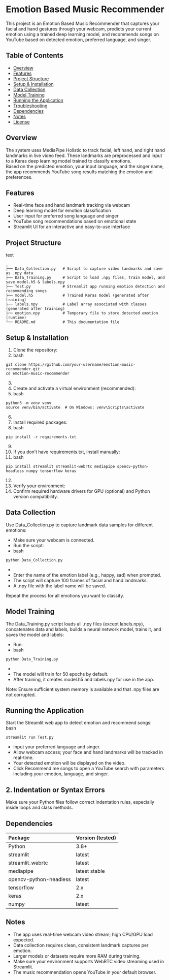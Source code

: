 # **Emotion Based Music Recommender**

This project is an Emotion Based Music Recommender that captures your facial and hand gestures through your webcam, predicts your current emotion using a trained deep learning model, and recommends songs on YouTube based on detected emotion, preferred language, and singer.

## **Table of Contents**

* [Overview](https://www.perplexity.ai/search/import-streamlit-as-st-from-st-RM0IFgqQSQu70Iip6Jv1Bg#overview)  
* [Features](https://www.perplexity.ai/search/import-streamlit-as-st-from-st-RM0IFgqQSQu70Iip6Jv1Bg#features)  
* [Project Structure](https://www.perplexity.ai/search/import-streamlit-as-st-from-st-RM0IFgqQSQu70Iip6Jv1Bg#project-structure)  
* [Setup & Installation](https://www.perplexity.ai/search/import-streamlit-as-st-from-st-RM0IFgqQSQu70Iip6Jv1Bg#setup--installation)  
* [Data Collection](https://www.perplexity.ai/search/import-streamlit-as-st-from-st-RM0IFgqQSQu70Iip6Jv1Bg#data-collection)  
* [Model Training](https://www.perplexity.ai/search/import-streamlit-as-st-from-st-RM0IFgqQSQu70Iip6Jv1Bg#model-training)  
* [Running the Application](https://www.perplexity.ai/search/import-streamlit-as-st-from-st-RM0IFgqQSQu70Iip6Jv1Bg#running-the-application)  
* [Troubleshooting](https://www.perplexity.ai/search/import-streamlit-as-st-from-st-RM0IFgqQSQu70Iip6Jv1Bg#troubleshooting)  
* [Dependencies](https://www.perplexity.ai/search/import-streamlit-as-st-from-st-RM0IFgqQSQu70Iip6Jv1Bg#dependencies)  
* [Notes](https://www.perplexity.ai/search/import-streamlit-as-st-from-st-RM0IFgqQSQu70Iip6Jv1Bg#notes)  
* [License](https://www.perplexity.ai/search/import-streamlit-as-st-from-st-RM0IFgqQSQu70Iip6Jv1Bg#license)

## **Overview**

The system uses MediaPipe Holistic to track facial, left hand, and right hand landmarks in live video feed. These landmarks are preprocessed and input to a Keras deep learning model trained to classify emotions.  
Based on the predicted emotion, your input language, and the singer name, the app recommends YouTube song results matching the emotion and preferences.

## **Features**

* Real-time face and hand landmark tracking via webcam  
* Deep learning model for emotion classification  
* User input for preferred song language and singer  
* YouTube song recommendations based on emotional state  
* Streamlit UI for an interactive and easy-to-use interface

## 

## **Project Structure**

text

`.`  
`├── Data_Collection.py   # Script to capture video landmarks and save as .npy data`  
`├── Data_Training.py     # Script to load .npy files, train model, and save model.h5 & labels.npy`  
`├── Test.py              # Streamlit app running emotion detection and recommending songs`  
`├── model.h5             # Trained Keras model (generated after training)`  
`├── labels.npy           # Label array associated with classes (generated after training)`  
`├── emotion.npy          # Temporary file to store detected emotion (runtime)`  
`└── README.md            # This documentation file`

## **Setup & Installation**

1. Clone the repository:  
2. bash

`git clone https://github.com/your-username/emotion-music-recommender.git`  
`cd emotion-music-recommender`

3.   
4. Create and activate a virtual environment (recommended):  
5. bash

`python3 -m venv venv`  
`source venv/bin/activate  # On Windows: venv\Scripts\activate`

6.   
7. Install required packages:  
8. bash

`pip install -r requirements.txt`

9.   
10. If you don’t have requirements.txt, install manually:  
11. bash

`pip install streamlit streamlit-webrtc mediapipe opencv-python-headless numpy tensorflow keras`

12.   
13. Verify your environment:  
14. Confirm required hardware drivers for GPU (optional) and Python version compatibility.

## 

## **Data Collection**

Use Data\_Collection.py to capture landmark data samples for different emotions:

* Make sure your webcam is connected.  
* Run the script:  
* bash

`python Data_Collection.py`

*   
* Enter the name of the emotion label (e.g., happy, sad) when prompted.  
* The script will capture 100 frames of facial and hand landmarks.  
* A .npy file with the label name will be saved.

Repeat the process for all emotions you want to classify.

## **Model Training**

The Data\_Training.py script loads all .npy files (except labels.npy), concatenates data and labels, builds a neural network model, trains it, and saves the model and labels:

* Run:  
* bash

`python Data_Training.py`

*   
* The model will train for 50 epochs by default.  
* After training, it creates model.h5 and labels.npy for use in the app.

Note: Ensure sufficient system memory is available and that .npy files are not corrupted.

## **Running the Application**

Start the Streamlit web app to detect emotion and recommend songs:  
bash

`streamlit run Test.py`

* Input your preferred language and singer.  
* Allow webcam access; your face and hand landmarks will be tracked in real-time.  
* Your detected emotion will be displayed on the video.  
* Click Recommend me songs to open a YouTube search with parameters including your emotion, language, and singer.

## **2\. Indentation or Syntax Errors**

Make sure your Python files follow correct indentation rules, especially inside loops and class methods.

## **Dependencies**

| Package | Version (tested) |
| :---- | :---- |
| Python | 3.8+ |
| streamlit | latest |
| streamlit\_webrtc | latest |
| mediapipe | latest stable |
| opencv-python-headless | latest |
| tensorflow | 2.x |
| keras | 2.x |
| numpy | latest |

## **Notes**

* The app uses real-time webcam video stream; high CPU/GPU load expected.  
* Data collection requires clean, consistent landmark captures per emotion.  
* Larger models or datasets require more RAM during training.  
* Make sure your environment supports WebRTC video streaming used in Streamlit.  
* The music recommendation opens YouTube in your default browser.

